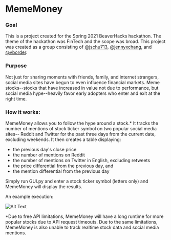 # MemeMoney

### Goal
This is a project created for the Spring 2021 BeaverHacks hackathon. 
The theme of the hackathon was FinTech and the scope was broad. This project
was created as a group consisting of [@jschu713](http://www.github.com/jsch713),
[@jennyxchang](http://www.github.com/jennyxchang), and 
[@vborder](http://www.github.com/vborder).

### Purpose
Not just for sharing moments with friends, family, and internet strangers, 
social media sites have begun to even influence financial markets. 
Meme stocks--stocks that have increased in value not due to performance, 
but social media hype--heavily favor early adopters who enter and exit 
at the right time. 

### How it works:

MemeMoney allows you to follow the hype around a stock.* It tracks the
number of mentions of stock ticker symbol on  two popular social media sites--
Reddit and Twitter for the past three days from
the current date, excluding weekends. It then creates a table displaying:

* the previous day's close price
* the number of mentions on Reddit
* the number of mentions on Twitter in English, excluding retweets
* the price differential from the previous day, and
* the mention differential from the previous day

Simply run GUI.py and enter a stock ticker symbol (letters only) and 
MemeMoney will display the results.

An example execution:

![Alt Text](https://i.imgur.com/22DqaDf.jpg)


*Due to free API limitations, MemeMoney will
have a long runtime for more popular stocks due to API request timeouts.
Due to the same limitations, MemeMoney is also unable to track realtime 
stock data and social media mentions.

